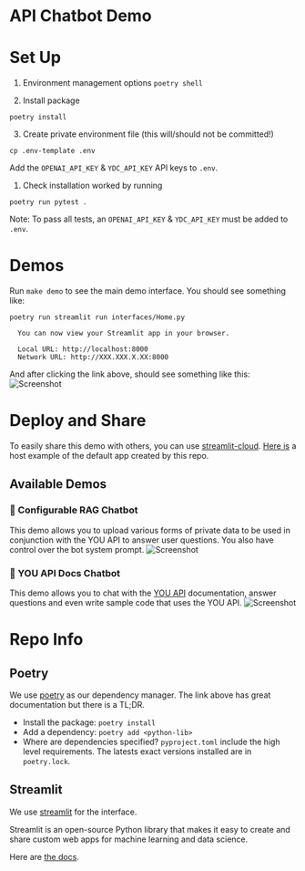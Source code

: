 # API Chatbot Demo
# Set Up

1. Environment management options
  ```poetry shell```

2. Install package
```
poetry install
```

3. Create private environment file (this will/should not be committed!)
```
cp .env-template .env
```

Add the `OPENAI_API_KEY` & `YDC_API_KEY` API keys to `.env`.

1. Check installation worked by running 
```
poetry run pytest .
```

Note: To pass all tests, an `OPENAI_API_KEY` & `YDC_API_KEY` must be added to `.env`.

# Demos
Run `make demo` to see the main demo interface.
You should see something like:
```
poetry run streamlit run interfaces/Home.py

  You can now view your Streamlit app in your browser.

  Local URL: http://localhost:8000
  Network URL: http://XXX.XXX.X.XX:8000
```
And after clicking the link above, should see something like this:
![Screenshot](docs/imgs/home.png)

# Deploy and Share
To easily share this demo with others, you can use [streamlit-cloud](https://streamlit.io/cloud).
[Here is](https://rodrigo-georgian-ai-interface-example-interfaceshome-rj9c7e.streamlit.app/) a host example of the default app created by this repo.

## Available Demos

### 🤖 Configurable RAG Chatbot
    
This demo allows you to upload various forms of private data to be used in conjunction with the YOU API to 
answer user questions. You also have control over the bot system prompt.
![Screenshot](docs/imgs/RAG_ChatBot_demo_V0.gif)

### 📃 YOU API Docs Chatbot

This demo allows you to chat with the [YOU API](https://api.you.com/) documentation, answer questions and even
write sample code that uses the YOU API.
![Screenshot](docs/imgs/Docs_ChatBot_demo_v0.gif)


# Repo Info
## Poetry
We use [poetry](https://python-poetry.org/) as our dependency manager.
The link above has great documentation but there is a TL;DR.

- Install the package: `poetry install`
- Add a dependency: `poetry add <python-lib>`
- Where are dependencies specified? `pyproject.toml` include the high level requirements. The latests exact versions installed are in `poetry.lock`.

## Streamlit
We use [streamlit](https://streamlit.io/) for the interface. 

Streamlit is an open-source Python library that makes it easy to create and share custom web apps for machine learning and data science. 

Here are [the docs](https://docs.streamlit.io/).
